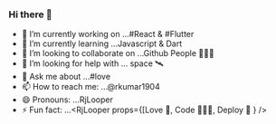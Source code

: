 ### Hi there 👋

- 🔭 I’m currently working on ...#React & #Flutter
- 🌱 I’m currently learning ...Javascript & Dart
- 👯 I’m looking to collaborate on ...Github People 👨🏻‍💻
- 🤔 I’m looking for help with ... space 🛰
- 💬 Ask me about ...#love
- 📫 How to reach me: ...@rkumar1904
- 😄 Pronouns: ...RjLooper
- ⚡ Fun fact: ...<RjLooper props={[Love 💜, Code 👨🏻‍💻, Deploy 🚀 } />

